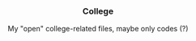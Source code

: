 <h3 align="center">College</h3>

  <p align="center">
  My "open" college-related files, maybe only codes (?)
    <br/>
  </p>
</div>
